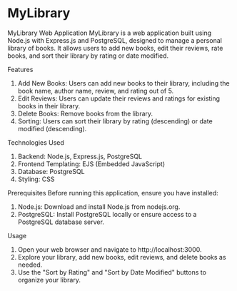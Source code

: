 # MyLibrary

MyLibrary Web Application
MyLibrary is a web application built using Node.js with Express.js and PostgreSQL, designed to manage a personal library of books. It allows users to add new books, edit their reviews, rate books, and sort their library by rating or date modified.

Features
1. Add New Books: Users can add new books to their library, including the book name, author name, review, and rating out of 5.
2. Edit Reviews: Users can update their reviews and ratings for existing books in their library.
3. Delete Books: Remove books from the library.
4. Sorting: Users can sort their library by rating (descending) or date modified (descending).

Technologies Used
1. Backend: Node.js, Express.js, PostgreSQL
2. Frontend Templating: EJS (Embedded JavaScript)
3. Database: PostgreSQL
4. Styling: CSS

Prerequisites
Before running this application, ensure you have installed:
1. Node.js: Download and install Node.js from nodejs.org.
2. PostgreSQL: Install PostgreSQL locally or ensure access to a PostgreSQL database server.

Usage
1. Open your web browser and navigate to http://localhost:3000.
2. Explore your library, add new books, edit reviews, and delete books as needed.
3. Use the "Sort by Rating" and "Sort by Date Modified" buttons to organize your library.
